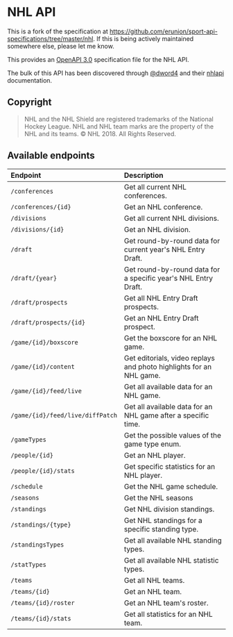 # NHL API

This is a fork of the specification at https://github.com/erunion/sport-api-specifications/tree/master/nhl. If this is being actively maintained somewhere else, please let me know.

This provides an [OpenAPI 3.0](https://swagger.io/docs/specification/about/) specification file for the NHL API.

The bulk of this API has been discovered through [@dword4](https://github.com/dword4) and their [nhlapi](https://github.com/dword4/nhlapi) documentation.

## Copyright

> NHL and the NHL Shield are registered trademarks of the National Hockey League. NHL and NHL team marks are the property of the NHL and its teams. © NHL 2018. All Rights Reserved.

## Available endpoints

| Endpoint | Description |
| :--- | :--- |
| `/conferences` | Get all current NHL conferences. |
| `/conferences/{id}` | Get an NHL conference. |
| `/divisions` | Get all current NHL divisions. |
| `/divisions/{id}` | Get an NHL division. |
| `/draft` | Get round-by-round data for current year's NHL Entry Draft. |
| `/draft/{year}` | Get round-by-round data for a specific year's NHL Entry Draft. |
| `/draft/prospects` | Get all NHL Entry Draft prospects. |
| `/draft/prospects/{id}` | Get an NHL Entry Draft prospect. |
| `/game/{id}/boxscore` | Get the boxscore for an NHL game. |
| `/game/{id}/content` | Get editorials, video replays and photo highlights for an NHL game. |
| `/game/{id}/feed/live` | Get all available data for an NHL game. |
| `/game/{id}/feed/live/diffPatch` | Get all available data for an NHL game after a specific time. |
| `/gameTypes` | Get the possible values of the game type enum. |
| `/people/{id}` | Get an NHL player. |
| `/people/{id}/stats` | Get specific statistics for an NHL player. |
| `/schedule` | Get the NHL game schedule. |
| `/seasons` | Get the NHL seasons |
| `/standings` | Get NHL division standings. |
| `/standings/{type}` | Get NHL standings for a specific standing type. |
| `/standingsTypes` | Get all available NHL standing types. |
| `/statTypes` | Get all available NHL statistic types. |
| `/teams` | Get all NHL teams. |
| `/teams/{id}` | Get an NHL team. |
| `/teams/{id}/roster` | Get an NHL team's roster. |
| `/teams/{id}/stats` | Get all statistics for an NHL team. |
